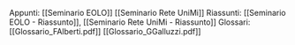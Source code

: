 Appunti: [[Seminario EOLO]] [[Seminario Rete UniMi]]
Riassunti: [[Seminario EOLO - Riassunto]], [[Seminario Rete UniMi - Riassunto]]
Glossari: [[Glossario_FAlberti.pdf]] [[Glossario_GGalluzzi.pdf]]